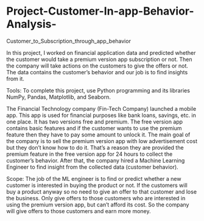 # Project-Customer-In-app-Behavior-Analysis-
Customer_to_Subscription_through_app_behavior

In this project, I worked on financial application data and predicted whether the customer would take a premium version app subscription or not. Then the company will take actions on the customers to give the offers or not. The data contains the customer’s behavior and our job is to find insights from it. 

Tools: To complete this project, use Python programming and its libraries NumPy, Pandas, Matplotlib, and Seaborn.

The Financial Technology company (Fin-Tech Company) launched a mobile app. This app is used for financial purposes like bank loans, savings, etc. in one place. It has two versions free and premium. The free version app contains basic features and if the customer wants to use the premium feature then they have to pay some amount to unlock it.
The main goal of the company is to sell the premium version app with low advertisement cost but they don’t know how to do it. That’s a reason they are provided the premium feature in the free version app for 24 hours to collect the customer’s behavior. After that, the company hired a Machine Learning Engineer to find insight from the collected data (customer behavior).

Scope: The job of the ML engineer is to find or predict whether a new customer is interested in buying the product or not. If the customers will buy a product anyway so no need to give an offer to that customer and lose the business. Only give offers to those customers who are interested in using the premium version app, but can’t afford its cost. So the company will give offers to those customers and earn more money.


